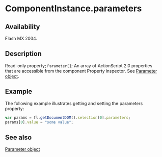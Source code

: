 # ComponentInstance.parameters

## Availability

Flash MX 2004.

## Description

Read-only property; `Parameter[]`; An array of ActionScript 2.0 properties that are accessible from the component Property inspector. See [Parameter object](../Parameter_object/Parameter_summary.md).

## Example

The following example illustrates getting and setting the parameters property:

```javascript
var params = fl.getDocumentDOM().selection[0].parameters;
params[0].value = "some value";
```

## See also

[Parameter object](../Parameter_object/Parameter_summary.md)
